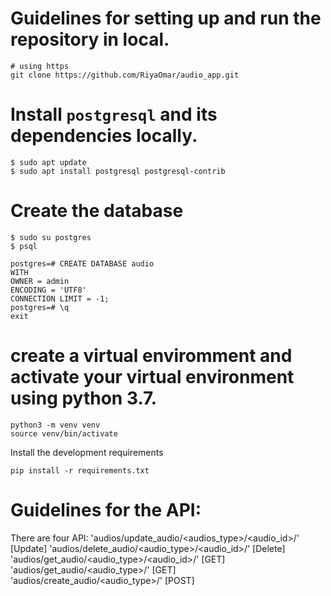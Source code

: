 # Guidelines for setting up and run the repository in local.

    # using https
    git clone https://github.com/RiyaOmar/audio_app.git

# Install `postgresql` and its dependencies locally.

    $ sudo apt update
    $ sudo apt install postgresql postgresql-contrib


# Create the database

    $ sudo su postgres
    $ psql

    postgres=# CREATE DATABASE audio
    WITH
    OWNER = admin
    ENCODING = 'UTF8'
    CONNECTION LIMIT = -1;
    postgres=# \q
    exit


# create a virtual enviromment and activate your virtual environment using python 3.7.

    python3 -m venv venv
    source venv/bin/activate

Install the development requirements

    pip install -r requirements.txt

# Guidelines for the API:
 There are four API:
  'audios/update_audio/<audios_type>/<audio_id>/' [Update]
  'audios/delete_audio/<audio_type>/<audio_id>/' [Delete]
  'audios/get_audio/<audio_type>/<audio_id>/' [GET]
  'audios/get_audio/<audio_type>/' [GET]
  'audios/create_audio/<audio_type>/' [POST]
